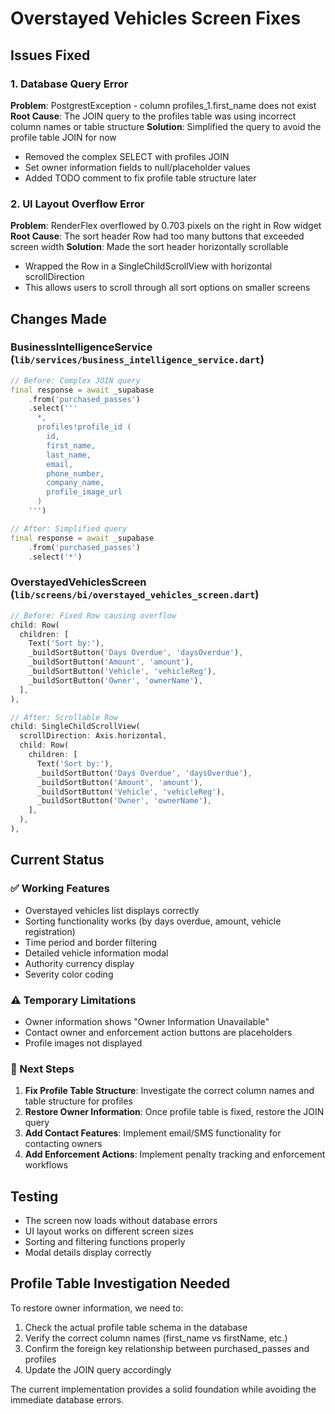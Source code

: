 # Overstayed Vehicles Screen Fixes

## Issues Fixed

### 1. Database Query Error
**Problem**: PostgrestException - column profiles_1.first_name does not exist
**Root Cause**: The JOIN query to the profiles table was using incorrect column names or table structure
**Solution**: Simplified the query to avoid the profile table JOIN for now
- Removed the complex SELECT with profiles JOIN
- Set owner information fields to null/placeholder values
- Added TODO comment to fix profile table structure later

### 2. UI Layout Overflow Error
**Problem**: RenderFlex overflowed by 0.703 pixels on the right in Row widget
**Root Cause**: The sort header Row had too many buttons that exceeded screen width
**Solution**: Made the sort header horizontally scrollable
- Wrapped the Row in a SingleChildScrollView with horizontal scrollDirection
- This allows users to scroll through all sort options on smaller screens

## Changes Made

### BusinessIntelligenceService (`lib/services/business_intelligence_service.dart`)
```dart
// Before: Complex JOIN query
final response = await _supabase
    .from('purchased_passes')
    .select('''
      *,
      profiles!profile_id (
        id,
        first_name,
        last_name,
        email,
        phone_number,
        company_name,
        profile_image_url
      )
    ''')

// After: Simplified query
final response = await _supabase
    .from('purchased_passes')
    .select('*')
```

### OverstayedVehiclesScreen (`lib/screens/bi/overstayed_vehicles_screen.dart`)
```dart
// Before: Fixed Row causing overflow
child: Row(
  children: [
    Text('Sort by:'),
    _buildSortButton('Days Overdue', 'daysOverdue'),
    _buildSortButton('Amount', 'amount'),
    _buildSortButton('Vehicle', 'vehicleReg'),
    _buildSortButton('Owner', 'ownerName'),
  ],
),

// After: Scrollable Row
child: SingleChildScrollView(
  scrollDirection: Axis.horizontal,
  child: Row(
    children: [
      Text('Sort by:'),
      _buildSortButton('Days Overdue', 'daysOverdue'),
      _buildSortButton('Amount', 'amount'),
      _buildSortButton('Vehicle', 'vehicleReg'),
      _buildSortButton('Owner', 'ownerName'),
    ],
  ),
),
```

## Current Status

### ✅ Working Features
- Overstayed vehicles list displays correctly
- Sorting functionality works (by days overdue, amount, vehicle registration)
- Time period and border filtering
- Detailed vehicle information modal
- Authority currency display
- Severity color coding

### ⚠️ Temporary Limitations
- Owner information shows "Owner Information Unavailable"
- Contact owner and enforcement action buttons are placeholders
- Profile images not displayed

### 🔧 Next Steps
1. **Fix Profile Table Structure**: Investigate the correct column names and table structure for profiles
2. **Restore Owner Information**: Once profile table is fixed, restore the JOIN query
3. **Add Contact Features**: Implement email/SMS functionality for contacting owners
4. **Add Enforcement Actions**: Implement penalty tracking and enforcement workflows

## Testing
- The screen now loads without database errors
- UI layout works on different screen sizes
- Sorting and filtering functions properly
- Modal details display correctly

## Profile Table Investigation Needed
To restore owner information, we need to:
1. Check the actual profile table schema in the database
2. Verify the correct column names (first_name vs firstName, etc.)
3. Confirm the foreign key relationship between purchased_passes and profiles
4. Update the JOIN query accordingly

The current implementation provides a solid foundation while avoiding the immediate database errors.